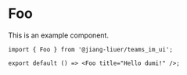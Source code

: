# Foo

This is an example component.

```tsx
import { Foo } from '@jiang-liuer/teams_im_ui';

export default () => <Foo title="Hello dumi!" />;
```

<API id="Foo"></API>
